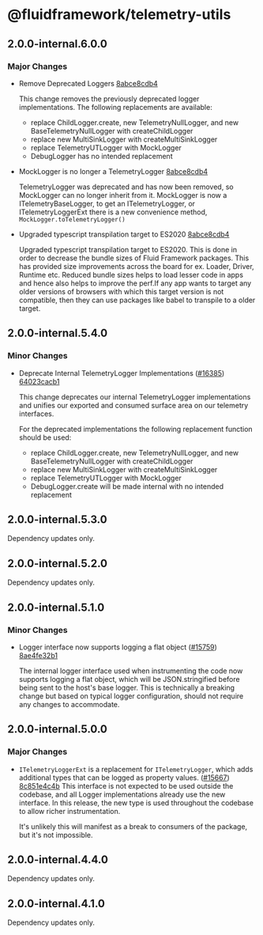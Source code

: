 # @fluidframework/telemetry-utils

## 2.0.0-internal.6.0.0

### Major Changes

-   Remove Deprecated Loggers [8abce8cdb4](https://github.com/microsoft/FluidFramework/commits/8abce8cdb4e2832fb6405fb44e393bef03d5648a)

    This change removes the previously deprecated logger implementations. The following replacements are available:

    -   replace ChildLogger.create, new TelemetryNullLogger, and new BaseTelemetryNullLogger with createChildLogger
    -   replace new MultiSinkLogger with createMultiSinkLogger
    -   replace TelemetryUTLogger with MockLogger
    -   DebugLogger has no intended replacement

-   MockLogger is no longer a TelemetryLogger [8abce8cdb4](https://github.com/microsoft/FluidFramework/commits/8abce8cdb4e2832fb6405fb44e393bef03d5648a)

    TelemetryLogger was deprecated and has now been removed, so MockLogger can no longer inherit from it. MockLogger is now a ITelemetryBaseLogger, to get an ITelemetryLogger, or ITelemetryLoggerExt there is a new convenience method, `MockLogger.toTelemetryLogger()`

-   Upgraded typescript transpilation target to ES2020 [8abce8cdb4](https://github.com/microsoft/FluidFramework/commits/8abce8cdb4e2832fb6405fb44e393bef03d5648a)

    Upgraded typescript transpilation target to ES2020. This is done in order to decrease the bundle sizes of Fluid Framework packages. This has provided size improvements across the board for ex. Loader, Driver, Runtime etc. Reduced bundle sizes helps to load lesser code in apps and hence also helps to improve the perf.If any app wants to target any older versions of browsers with which this target version is not compatible, then they can use packages like babel to transpile to a older target.

## 2.0.0-internal.5.4.0

### Minor Changes

-   Deprecate Internal TelemetryLogger Implementations ([#16385](https://github.com/microsoft/FluidFramework/issues/16385)) [64023cacb1](https://github.com/microsoft/FluidFramework/commits/64023cacb13767c46c0472ecc22559aaad67adad)

    This change deprecates our internal TelemetryLogger implementations and unifies our exported and consumed surface area on our telemetry interfaces.

    For the deprecated implementations the following replacement function should be used:

    -   replace ChildLogger.create, new TelemetryNullLogger, and new BaseTelemetryNullLogger with createChildLogger
    -   replace new MultiSinkLogger with createMultiSinkLogger
    -   replace TelemetryUTLogger with MockLogger
    -   DebugLogger.create will be made internal with no intended replacement

## 2.0.0-internal.5.3.0

Dependency updates only.

## 2.0.0-internal.5.2.0

Dependency updates only.

## 2.0.0-internal.5.1.0

### Minor Changes

-   Logger interface now supports logging a flat object ([#15759](https://github.com/microsoft/FluidFramework/issues/15759)) [8ae4fe32b1](https://github.com/microsoft/FluidFramework/commits/8ae4fe32b11d9bdfe6d2d43950970c95bdc660a6)

    The internal logger interface used when instrumenting the code now supports logging a flat object,
    which will be JSON.stringified before being sent to the host's base logger.
    This is technically a breaking change but based on typical logger configuration, should not require any changes to accommodate.

## 2.0.0-internal.5.0.0

### Major Changes

-   `ITelemetryLoggerExt` is a replacement for `ITelemetryLogger`, which adds additional types that can be logged as property values. ([#15667](https://github.com/microsoft/FluidFramework/pull-requests/15667)) [8c851e4c4b](https://github.com/microsoft/FluidFramework/commits/8c851e4c4b9a18a5189ace0608a1d8c3190a606b)
    This interface is not expected to be used outside the codebase, and all Logger implementations already use the new interface.
    In this release, the new type is used throughout the codebase to allow richer instrumentation.

    It's unlikely this will manifest as a break to consumers of the package, but it's not impossible.

## 2.0.0-internal.4.4.0

Dependency updates only.

## 2.0.0-internal.4.1.0

Dependency updates only.
